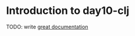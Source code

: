 # Introduction to day10-clj

TODO: write [great documentation](http://jacobian.org/writing/what-to-write/)
